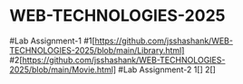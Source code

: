 # WEB-TECHNOLOGIES-2025
#Lab Assignment-1
#1[https://github.com/jsshashank/WEB-TECHNOLOGIES-2025/blob/main/Library.html]
#2[https://github.com/jsshashank/WEB-TECHNOLOGIES-2025/blob/main/Movie.html]
#Lab Assignment-2
1[]
2[]



